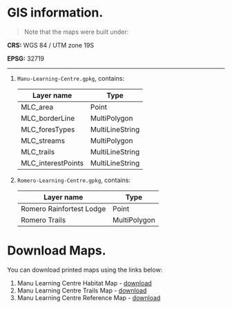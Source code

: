 # GIS information.

> Note that the maps were built under:

**CRS:** WGS 84 / UTM zone 19S

**EPSG:** 32719
	
---

1. `Manu-Learning-Centre.gpkg`, contains:

	| **Layer name**	|		**Type**	|
	| ----------- | ----------- |
	| MLC_area    | Point	|
	| MLC_borderLine  | MultiPolygon |
	| MLC_foresTypes	| MultiLineString	|
	| MLC_streams		|	MultiPolygon	|
	| MLC_trails		|	MultiLineString	|
	| MLC_interestPoints	|	MultiLineString	|
	
2. `Romero-Learning-Centre.gpkg`, contains:

	| **Layer name**	|		**Type**	|
	| ----------- | ----------- |
	| Romero Rainfortest Lodge    | Point	|
	| Romero Trails  | MultiPolygon |

# Download Maps.
You can download printed maps using the links below:
1. Manu Learning Centre Habitat Map - [download](https://drive.google.com/file/d/1Xm16o4JqQ1hXMQT77i_fXrhmrU3Xa0M_/view?usp=sharing)
2. Manu Learning Centre Trails Map - [download](https://drive.google.com/file/d/1rICVXO6NQ7-YjYjpveflqoR0RwuOdZur/view?usp=sharing)
3. Manu Learning Centre Reference Map - [download](https://drive.google.com/file/d/1d8pzf0wHkXnuUUVPoE7GR12y9b-KSw9i/view?usp=sharing)
